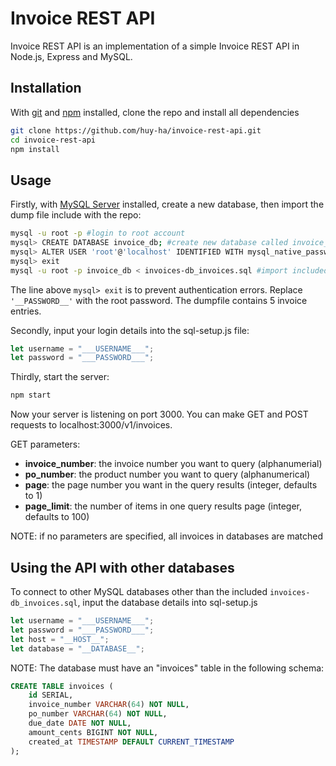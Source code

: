 # Invoice REST API
Invoice REST API is an implementation of a simple Invoice REST API in Node.js, Express and MySQL.

## Installation
With [git](https://git-scm.com/downloads) and [npm](https://www.npmjs.com/get-npm) installed, clone the repo and install all dependencies
```bash
git clone https://github.com/huy-ha/invoice-rest-api.git
cd invoice-rest-api
npm install
```
## Usage
Firstly, with [MySQL Server](https://dev.mysql.com/downloads/mysql/) installed, create a new database, then import the dump file include with the repo:
``` bash
mysql -u root -p #login to root account
mysql> CREATE DATABASE invoice_db; #create new database called invoice_db
mysql> ALTER USER 'root'@'localhost' IDENTIFIED WITH mysql_native_password BY '__PASSWORD__';
mysql> exit
mysql -u root -p invoice_db < invoices-db_invoices.sql #import included dump file into new database
```
The line above ```mysql> exit``` is to prevent authentication errors. Replace ```'__PASSWORD__'``` with the root password. The dumpfile contains 5 invoice entries.

Secondly, input your login details into the sql-setup.js file:
```js
let username = "___USERNAME___";
let password = "___PASSWORD___";
```

Thirdly, start the server:
```bash
npm start
```
Now your server is listening on port 3000. You can make GET and POST requests to localhost:3000/v1/invoices.

GET parameters:
 - **invoice_number**: the invoice number you want to query (alphanumerial)
 - **po_number**: the product number you want to query (alphanumerical)
 - **page**: the page number you want in the query results (integer, defaults to 1)
 - **page_limit**: the number of items in one query results page (integer, defaults to 100)

NOTE: if no parameters are specified, all invoices in databases are matched

## Using the API with other databases
To connect to other MySQL databases other than the included ```invoices-db_invoices.sql```, input the database details into sql-setup.js
```js
let username = "___USERNAME___";
let password = "___PASSWORD___";
let host = "__HOST__"; 
let database = "__DATABASE__";
```
NOTE: The database must have an "invoices" table in the following schema:
```sql
CREATE TABLE invoices ( 
    id SERIAL, 
    invoice_number VARCHAR(64) NOT NULL,
    po_number VARCHAR(64) NOT NULL, 
    due_date DATE NOT NULL,
    amount_cents BIGINT NOT NULL, 
    created_at TIMESTAMP DEFAULT CURRENT_TIMESTAMP 
);
```